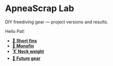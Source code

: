 # ApneaScrap Lab
DIY freediving gear — project versions and results.

Hello Pat!

- [🤿 **Short fins**](projects/short-fins/index.md)
- [🐬 **Monofin**](projects/monofin/index.md)
- [🏋️ **Neck weight**](projects/neck-weight/index.md)
- [🧪 **Future gear**](projects/future-gear/index.md)
